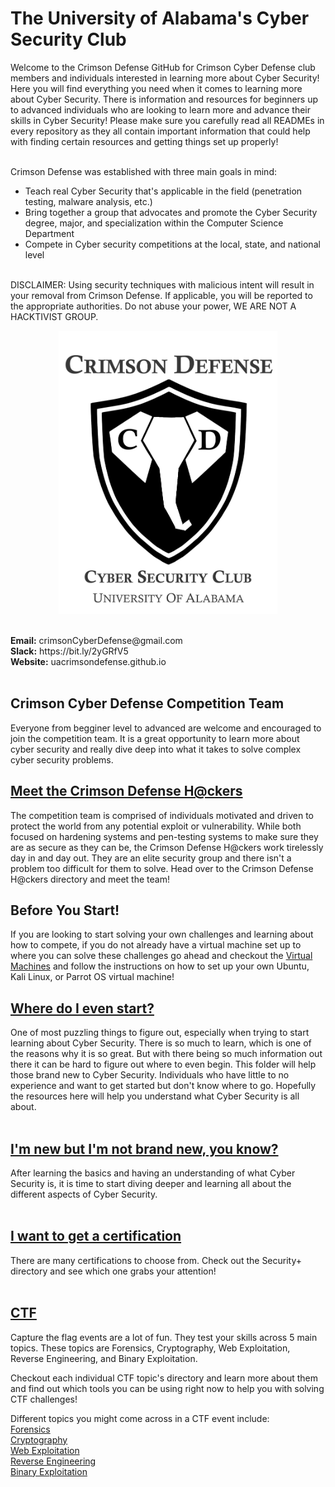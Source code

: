 # The University of Alabama's Cyber Security Club
Welcome to the Crimson Defense GitHub for Crimson Cyber Defense club members and individuals interested in learning more about Cyber Security!
Here you will find everything you need when it comes to learning more about Cyber Security. There is information and resources for beginners up to advanced individuals who are looking to learn more and advance their skills in Cyber Security! Please make sure you carefully read all READMEs in every repository as they all contain important information that could help with finding certain resources and getting things set up properly!<br>
<br>

Crimson Defense was established with three main goals in mind:<br>
- Teach real Cyber Security that's applicable in the field (penetration testing, malware analysis, etc.)
- Bring together a group that advocates and promote the Cyber Security degree, major, and specialization within the Computer Science Department
- Compete in Cyber security competitions at the local, state, and national level 

<br>
DISCLAIMER: Using security techniques with malicious intent will result in your removal from Crimson Defense. If applicable, you will be reported to the appropriate authorities. Do not abuse your power, WE ARE NOT A HACKTIVIST GROUP.

<p align="center">
<img width="350px" src="00_Archive/images/318feea7cf1545feb4dcfd711f64b263.png" alt="Logo"/>
</p>
<br>
<b>Email:</b> crimsonCyberDefense@gmail.com <br>
<b>Slack:</b> https://bit.ly/2yGRfV5 <br>
<b>Website:</b> uacrimsondefense.github.io<br>
<br>

## <b>Crimson Cyber Defense Competition Team</b> 
Everyone from begginer level to advanced are welcome and encouraged to join the competition team. It is a great opportunity to learn more about cyber security and really dive deep into what it takes to solve complex cyber security problems. 

## [Meet the Crimson Defense H@ckers](/Crimson_Defense_H@ckers)
The competition team is comprised of individuals motivated and driven to protect the world from any potential exploit or vulnerability. While both focused on hardening systems and pen-testing systems to make sure they are as secure as they can be, the Crimson Defense H@ckers work tirelessly day in and day out. They are an elite security group and there isn't a problem too difficult for them to solve. Head over to the Crimson Defense H@ckers directory and meet the team! 

## <b>Before You Start!</b>
If you are looking to start solving your own challenges and learning about how to compete, if you do not already have a virtual machine set up to where you can solve these challenges go ahead and checkout the [Virtual Machines](Virtual_Machines) and follow the instructions on how to set up your own Ubuntu, Kali Linux, or Parrot OS virtual machine! 

## [Where do I even start?](/0_Where_To_Start)
One of most puzzling things to figure out, especially when trying to start learning about Cyber Security. There is so much to learn, which is one of the reasons why it is so great. But with there being so much information out there it can be hard to figure out where to even begin. This folder will help those brand new to Cyber Security. Individuals who have little to no experience and want to get started but don't know where to go. Hopefully the resources here will help you understand what Cyber Security is all about.<br><br>

## [I'm new but I'm not brand new, you know?](/1_Beginner) 
After learning the basics and having an understanding of what Cyber Security is, it is time to start diving deeper and learning all about the different aspects of Cyber Security.<br><br>

## [I want to get a certification](/Security+More) 
There are many certifications to choose from. Check out the Security+ directory and see which one grabs your attention!<br><br>

## [CTF](/CTF)
Capture the flag events are a lot of fun. They test your skills across 5 main topics. These topics are Forensics, Cryptography, Web Exploitation, Reverse Engineering, and Binary Exploitation.<br> 

Checkout each individual CTF topic's directory and learn more about them and find out which tools you can be using right now to help you with solving CTF challenges!<br>

Different topics you might come across in a CTF event include:<br>
[Forensics](/CTF/Forensics)<br>
[Cryptography](/CTF/Cryptography)<br>
[Web Exploitation](/CTF/Web_Exploitation)<br>
[Reverse Engineering](/CTF/Reverse_Engineering)<br>
[Binary Exploitation](/CTF/Binary_Exploitation)<br>
